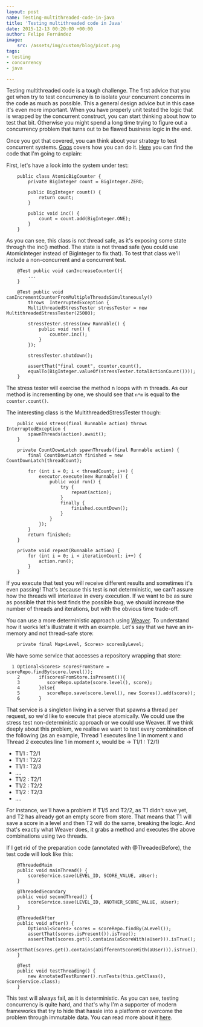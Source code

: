 ```yaml
---
layout: post
name: Testing-multithreaded-code-in-java
title: 'Testing multithreaded code in Java'
date: 2015-12-13 00:20:00 +00:00
author: Felipe Fernández
image:
    src: /assets/img/custom/blog/picot.png
tags:
- testing
- concurrency
- java

---
```


Testing multithreaded code is a tough challenge. The first advice that you get when try to test concurrency is to isolate your concurrent concerns in the code as much as possible. This a general design advice but in this case it's even more important. When you have properly unit tested the logic that is wrapped by the concurrent construct, you can start thinking about how to test that bit. Otherwise you might spend a long time trying to figure out a concurrency problem that turns out to be flawed business logic in the end.

Once you got that covered, you can think about your strategy to test concurrent systems. [Goos](http://www.growing-object-oriented-software.com/) covers how you can do it. [Here](https://github.com/npryce/goos-code-examples/tree/master/testing-multithreaded-code/src/book/example/threading/races) you can find the code that I'm going to explain:

First, let's have a look into the system under test:

```
    public class AtomicBigCounter {
        private BigInteger count = BigInteger.ZERO;

    	public BigInteger count() {
        	return count;
    	}

    	public void inc() {
        	count = count.add(BigInteger.ONE);
    	}
	}
```  

As you can see, this class is not thread safe, as it's exposing some state through the inc() method. The state is not thread safe (you could use AtomicInteger instead of BigInteger to fix that). To test that class we'll include a non-concurrent and a concurrent test.

```
	@Test public void canIncreaseCounter(){
		...
	}

	@Test public void canIncrementCounterFromMultipleThreadsSimultaneously()
    	throws	InterruptedException {
        MultithreadedStressTester stressTester = new MultithreadedStressTester(25000);

        stressTester.stress(new Runnable() {
            public void run() {
                counter.inc();
            }
        });

        stressTester.shutdown();

        assertThat("final count", counter.count(),
        equalTo(BigInteger.valueOf(stressTester.totalActionCount())));
    }
```

The stress tester will exercise the method n loops with m threads. As our method is incrementing by one, we should see that ```n*m``` is equal to the ```counter.count()```.

The interesting class is the MultithreadedStressTester though:

```
	public void stress(final Runnable action) throws InterruptedException {
        spawnThreads(action).await();
    }

    private CountDownLatch spawnThreads(final Runnable action) {
        final CountDownLatch finished = new CountDownLatch(threadCount);

        for (int i = 0; i < threadCount; i++) {
            executor.execute(new Runnable() {
                public void run() {
                    try {
                        repeat(action);
                    }
                    finally {
                        finished.countDown();
                    }
                }
            });
        }
        return finished;
    }

    private void repeat(Runnable action) {
        for (int i = 0; i < iterationCount; i++) {
            action.run();
        }
    }
```

If you execute that test you will receive different results and sometimes it's even passing! That's because this test is not deterministic, we can't assure how the threads will interleave in every execution. If we want to be as sure as possible that this test finds the possible bug, we should increase the number of threads and iterations, but with the obvious time trade-off.

You can use a more deterministic approach using [Weaver](https://github.com/google/thread-weaver). To understand how it works let's illustrate it with an example. Let's say that we have an in-memory and not thread-safe store:

```
	private final Map<Level, Scores> scoresByLevel;
```

We have some service that accesses a repository wrapping that store:

```
  1	Optional<Scores> scoresFromStore = scoreRepo.findBy(score.level());
	2       if(scoresFromStore.isPresent()){
	3          scoreRepo.update(score.level(), score);
	4       }else{
	5          scoreRepo.save(score.level(), new Scores().add(score));
	6       }
```

That service is a singleton living in a server that spawns a thread per request, so we'd like to execute that piece atomically. We could use the stress test non-deterministic approach or we could use Weaver. If we think deeply about this problem, we realise we want to test every combination of the following (as an example, Thread 1 executes line 1 in moment x and Thread 2 executes line 1 in moment x, would be -> T1/1 : T2/1)

* T1/1 : T2/1
* T1/1 : T2/2
* T1/1 : T2/3
* ....
* T1/2 : T2/1
* T1/2 : T2/2
* T1/2 : T2/3
* ....

For instance, we'll have a problem if T1/5 and T2/2, as T1 didn't save yet, and T2 has already got an empty score from store. That means that T1 will save a score in a level and then T2 will do the same, breaking the logic. And that's exactly what Weaver does, it grabs a method and executes the above combinations using two threads.

If I get rid of the preparation code (annotated with @ThreadedBefore), the test code will look like this:

```
    @ThreadedMain
    public void mainThread() {
        scoreService.save(LEVEL_ID, SCORE_VALUE, aUser); 
    }

    @ThreadedSecondary
    public void secondThread() {
        scoreService.save(LEVEL_ID, ANOTHER_SCORE_VALUE, aUser);
    }

    @ThreadedAfter
    public void after() {
        Optional<Scores> scores = scoreRepo.findBy(aLevel());
        assertThat(scores.isPresent()).isTrue();
        assertThat(scores.get().contains(aScoreWith(aUser))).isTrue();
        assertThat(scores.get().contains(aDifferentScoreWith(aUser))).isTrue();
    }

    @Test
    public void testThreading() {
        new AnnotatedTestRunner().runTests(this.getClass(), ScoreService.class);
    }
```

This test will always fail, as it is deterministic. As you can see, testing concurrency is quite hard, and that's why I'm a supporter of modern frameworks that try to hide that hassle into a platform or overcome the problem through immutable data. You can read more about it [here](http://felipefzdz.github.io/2015/01/02/concurrency-flavours/).
